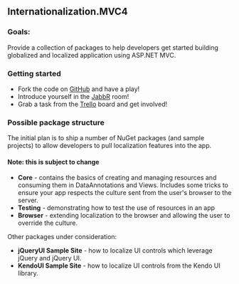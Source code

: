 ## Internationalization.MVC4

### Goals:

Provide a collection of packages to help developers get started building globalized and localized application using ASP.NET MVC. 

### Getting started

 * Fork the code on [GitHub](https://github.com/shiftkey/internationalization-mvc4) and have a play!
 * Introduce yourself in the [JabbR](http://jabbr.net/#/rooms/code52) room!
 * Grab a task from the [Trello](https://trello.com/board/internationalization-mvc4/4f49efbbd105c95e0c12332e) board and get involved!

### Possible package structure

The initial plan is to ship a number of NuGet packages (and sample projects) to allow developers to pull localization features into the app.

#### Note: this is subject to change

 * **Core** - contains the basics of creating and managing resources and consuming them in DataAnnotations and Views. Includes some tricks to ensure your app respects the culture sent from the user's browser to the server.
 * **Testing** - demonstrating how to test the use of resources in an app
 * **Browser** - extending localization to the browser and allowing the user to override the culture. 

Other packages under consideration:

 * **jQueryUI Sample Site** - how to localize UI controls which leverage jQuery and jQuery UI.
 * **KendoUI Sample Site** - how to localize UI controls from the Kendo UI library.